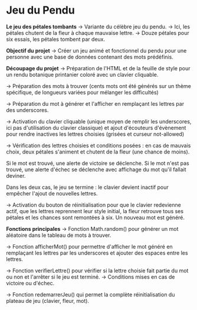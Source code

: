 # Jeu du Pendu

**Le jeu des pétales tombants**
-> Variante du célèbre jeu du pendu.
-> Ici, les pétales chutent de la fleur à chaque mauvaise lettre.
-> Douze pétales pour six essais, les pétales tombent par deux.

**Objectif du projet**
-> Créer un jeu animé et fonctionnel du pendu pour une personne avec une base de données contenant des mots prédéfinis.

**Découpage du projet**
-> Préparation de l'HTML et de la feuille de style pour un rendu botanique printanier coloré avec un clavier cliquable.

-> Préparation des mots à trouver (cents mots ont été générés sur un thème spécifique, de longueurs variées pour mélanger les difficultés)

-> Préparation du mot à générer et l'afficher en remplaçant les lettres par des underscores.

-> Activation du clavier cliquable (unique moyen de remplir les underscores, ici pas d'utilisation du clavier classique) et ajout d'écouteurs d'évènement pour rendre inactives les lettres choisies (grisées et curseur not-allowed)

-> Vérification des lettres choisies et conditions posées : en cas de mauvais choix, deux pétales s'animent et chutent de la fleur (une chance de moins).

Si le mot est trouvé, une alerte de victoire se déclenche.
Si le mot n'est pas trouvé, une alerte d'échec se déclenche avec affichage du mot qu'il fallait deviner.

Dans les deux cas, le jeu se termine : le clavier devient inactif pour empêcher l'ajout de nouvelles lettres.

-> Activation du bouton de réinitialisation pour que le clavier redevienne actif, que les lettres reprennent leur style initial, la fleur retrouve tous ses pétales et les chances sont remontées à six. Un nouveau mot est généré.

**Fonctions principales**
-> Fonction Math.random() pour générer un mot aléatoire dans le tableau de mots à trouver.

-> Fonction afficherMot() pour permettre d'afficher le mot généré en remplaçant les lettres par les underscores et ajouter des espaces entre les lettres.

-> Fonction verifierLettre() pour vérifier si la lettre choisie fait partie du mot ou non et l'arrêter si le jeu est terminé.
-> Conditions mises en cas de victoire ou d'échec.

-> Fonction redemarrerJeu() qui permet la complète réinitialisation du plateau de jeu (clavier, fleur, mot).
